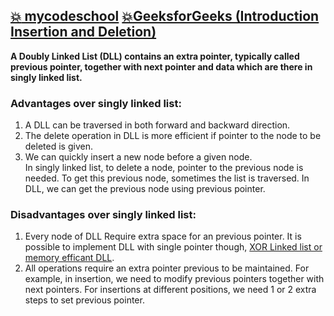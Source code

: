 ## [:boom: mycodeschool](https://www.youtube.com/watch?v=JdQeNxWCguQ&list=PL2_aWCzGMAwI3W_JlcBbtYTwiQSsOTa6P&index=12) [:boom:GeeksforGeeks (Introduction Insertion and Deletion)](https://www.geeksforgeeks.org/doubly-linked-list/)  
**A Doubly Linked List (DLL) contains an extra pointer, typically called previous pointer, together with next pointer and data which are there in singly linked list.**  
### Advantages over singly linked list:  
1) A DLL can be traversed in both forward and backward direction.  
2) The delete operation in DLL is more efficient if pointer to the node to be deleted is given.  
3) We can quickly insert a new node before a given node.  
In singly linked list, to delete a node, pointer to the previous node is needed. To get this previous node, sometimes the list is traversed. In DLL, we can get the previous node using previous pointer.  
### Disadvantages over singly linked list: 
1) Every node of DLL Require extra space for an previous pointer. It is possible to implement DLL with single pointer though, [XOR Linked list or memory efficant DLL](https://www.geeksforgeeks.org/xor-linked-list-a-memory-efficient-doubly-linked-list-set-1/).    
2) All operations require an extra pointer previous to be maintained. For example, in insertion, we need to modify previous pointers together with next pointers. For insertions at different positions, we need 1 or 2 extra steps to set previous pointer.  
